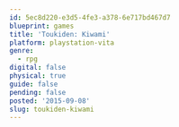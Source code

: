 ```yaml
---
id: 5ec8d220-e3d5-4fe3-a378-6e717bd467d7
blueprint: games
title: 'Toukiden: Kiwami'
platform: playstation-vita
genre:
  - rpg
digital: false
physical: true
guide: false
pending: false
posted: '2015-09-08'
slug: toukiden-kiwami
---
```

